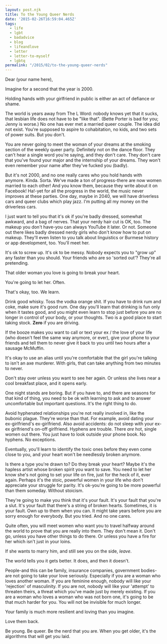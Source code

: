 ```yaml
---
layout: post.njk
title: To the Young Queer Nerds
date: '2015-02-26T16:59:04.465Z'
tags:
  - life
  - lgbt
  - badadvice
  - blog
  - lifeandlove
  - letter
  - letter-to-myself
  - lgbtq 
permalink: "/2015/02/to-the-young-queer-nerds"
---
```


Dear (your name here),

Imagine for a second that the year is 2000.

Holding hands with your girlfriend in public is either an act of defiance or shame.

The world is years away from The L Word: nobody knows yet that it sucks, that lesbian life does not have to be "like that". (Bette Porter is bad for you; Jenny is worse.) No one has ever met a married queer couple. The idea did not exist. You're supposed to aspire to cohabitation, no kids, and two sets of power suits. But you don't.

You are never going to meet the woman of your dreams at the smoking section of the weekly queer party. Definitely not on the dance floor. They can't hear a single word you're saying, and they don't care. They don't care that you've found your major and the internship of your dreams. They won't even remember your name after they've fucked you (badly).

But it's not 2000, and no one really cares who you hold hands with anymore. Kinda. Sorta. We've made a ton of progress-there are now women married to each other! And you know them, because they write about it on Facebook! Ha!-yet for all the progress in the world, the music never improves at these parties. One day, maybe in 2040, we will have driverless cars and queer clubs which play jazz. I'm putting all my money on the driverless cars.

I just want to tell you that it's ok if you're badly dressed, somewhat awkward, and a bag of nerves. That your nerdy hair cut is OK, too. The makeup you don't have-you can always YouTube it later. Or not. Someone out there likes badly dressed nerdy girls who don't know how to put on makeup. They'll even listen to you talk about linguistics or Burmese history or app development, too. You'll meet her.

It's ok to screw up. It's ok to be messy. Nobody expects you to "grow up" any faster than you should. Your friends who are so 'sorted out'? They're all pretending.

That older woman you love is going to break your heart.

You're going to let her. Often.

That's okay, too. We learn.

Drink good whisky. Toss the vodka orange shit. If you have to drink rum and coke, make sure it's good rum. One day you'll learn that drinking is fun only when it tastes good, and you might even learn to stop just before you are no longer in control of your body, or your thoughts. Two is a good place to start taking stock. **Zero** if you are driving.

If the booze makes you want to call or text your ex / the love of your life (who doesn't feel the same way anymore, or ever), give your phone to your friends and tell them to never give it back to you until two hours after a sausage McMuffin.

It's okay to use an alias until you're comfortable that the girl you're talking to isn't an axe murderer. With girls, that can take anything from two minutes to never.

Don't stay over unless you want to see her again. Or unless she lives near a cool breakfast place, and it opens early.

One night stands are boring. But if you have to, and there are seasons for that kind of thing, you need to be ok with learning to ask and to answer uncomfortable but important questions. It's the right thing to do.

Avoid hyphenated relationships you're not really involved in, like the bubonic plague. They're worse than that. For example, avoid dating your ex-girlfriend's ex-girlfriend. Also avoid accidents: do not sleep with your ex-ex girlfriend's on-off girlfriend. Hyphens are trouble. There _are_ hot, single women out there. You just have to look outside your phone book. No hyphens. No exceptions.

Eventually, you'll learn to identify the toxic ones before they even come close to you, and your heart won't be needlessly broken anymore.

Is there a type you're drawn to? Do they break your heart? Maybe it's the hapless artist whose broken spirit you want to save. You need to let her know she's not going to set your life on fire, just for the heck of it, ever again. Perhaps it's the stoic, powerful women in your life who don't appreciate your struggle for parity. It's ok-you're going to be more powerful than them someday. Without stoicism.

They're going to make you think that it's your fault. It's your fault that you're a slut. It's your fault that there's a string of broken hearts. Sometimes, it is your fault. Own up to them when you can. It might take years before you are sorry enough for everybody. But you tried. And no one cares.

Quite often, you will meet women who want you to travel halfway around the world to prove that you are really into them. They don't mean it. Don't go, unless you have other things to do there. Or unless you have a fire for her which isn't just in your loins.

If she wants to marry him, and still see you on the side, _leave_.

The world tells you it gets better. It does, and then it doesn't.

People-and this can be family, insurance companies, government bodies-are not going to take your love seriously. Especially if you are a woman who loves another woman. If you are feminine enough, nobody will like your 'rejection' of masculinity. If you are not, nobody will like your 'attempt' to threaten theirs, a threat which you've made just by merely existing. If you are a woman who loves a woman who was not born one, it's going to be that much harder for you. You will not be invisible for much longer.

Your family is much more resilient and loving than you imagine.

Love them back.

Be young. Be queer. Be the nerd that you are. When you get older, it's the algorithms that will get you laid.